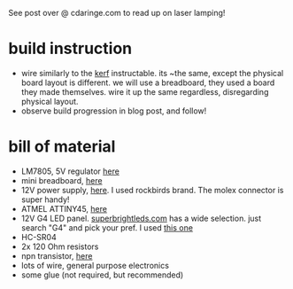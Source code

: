 See post over @ cdaringe.com to read up on laser lamping!

# build instruction
- wire similarly to the [kerf](http://www.instructables.com/id/Kerf-Table-Lamp/) instructable.  its ~the same, except the physical board layout is different. we will use a breadboard, they used a board they made themselves.  wire it up the same regardless, disregarding physical layout.
- observe build progression in blog post, and follow!

# bill of material
- LM7805, 5V regulator [here](http://www.amazon.com/s/ref=nb_sb_noss_2?url=search-alias%3Dindustrial&field-keywords=lm7805&rh=n%3A16310091%2Ck%3Alm7805)
- mini breadboard, [here](http://www.amazon.com/s/ref=nb_sb_noss?url=search-alias%3Dindustrial&field-keywords=Mini+Breadboard)
- 12V power supply, [here](http://www.amazon.com/gp/product/B00VM28NWW?psc=1&redirect=true&ref_=oh_aui_detailpage_o04_s00).  I used rockbirds brand.  The molex connector is super handy!
- ATMEL ATTINY45, [here](http://www.amazon.com/s/ref=nb_sb_noss_2?url=search-alias%3Dcomputers&field-keywords=ATMEL+ATTINY45)
- 12V G4 LED panel.  [superbrightleds.com](https://www.superbrightleds.com/) has a wide selection.  just search "G4" and pick your pref.  I used [this one](moreinfo/landscape-bulbs/g4-led-bulb-9-smd-led-bi-pin-led-disc-lan/2696/)
- HC-SR04
- 2x 120 Ohm resistors
- npn transistor, [here](https://en.wikipedia.org/wiki/2N2222)
- lots of wire, general purpose electronics
- some glue (not required, but recommended)
